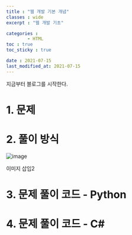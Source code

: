 ```yaml
---
title : "웹 개발 기본 개념"
classes : wide
excerpt : "웹 개발 기초"

categories : 
        - HTML
toc : true
toc_sticky : true

date : 2021-07-15
last_modified_at: 2021-07-15
---
```


지금부터 블로그를 시작한다.

# 1. 문제 


# 2. 풀이 방식

![image](https://user-images.githubusercontent.com/58183633/117412852-38325800-af50-11eb-8a25-2027c3465ed6.png)

이미지 삽입2

# 3. 문제 풀이 코드 - Python

# 4. 문제 풀이 코드 - C#
